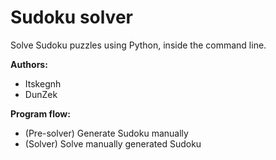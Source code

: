 # Sudoku solver

Solve Sudoku puzzles using Python, inside the command line.

**Authors:**
- Itskegnh
- DunZek

**Program flow:**
- (Pre-solver) Generate Sudoku manually
- (Solver) Solve manually generated Sudoku
